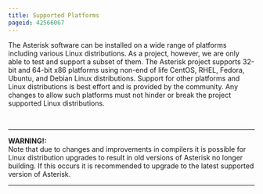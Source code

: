 ```yaml
---
title: Supported Platforms
pageid: 42566067
---
```


The Asterisk software can be installed on a wide range of platforms including various Linux distributions. As a project, however, we are only able to test and support a subset of them. The Asterisk project supports 32-bit and 64-bit x86 platforms using non-end of life CentOS, RHEL, Fedora, Ubuntu, and Debian Linux distributions. Support for other platforms and Linux distributions is best effort and is provided by the community. Any changes to allow such platforms must not hinder or break the project supported Linux distributions.

 




---

**WARNING!:**   
Note that due to changes and improvements in compilers it is possible for Linux distribution upgrades to result in old versions of Asterisk no longer building. If this occurs it is recommended to upgrade to the latest supported version of Asterisk.

  



---


